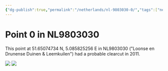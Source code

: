 ```yaml
---
{"dg-publish":true,"permalink":"/netherlands/nl-9803030-0/","tags":["netherlands","Noord-Brabant","NL9803030","lossyear2011"]}
---
```


# Point 0 in NL9803030
This point at 51.65074734 N, 5.085825256 E in NL9803030 ("Loonse en Drunense Duinen & Leemkuilen") had a probable clearcut in 2011. 

<div class="juxtapose">
	<img src="https://baserow-backend-production20240528124524339000000001.s3.amazonaws.com/user_files/p301GADHooWqD1vbaaoO9v1FVZVgXNAH_087dc05464fb009789b13798c6b39b85f83f6cc29f44644d584af96d1a18da06.png" class="slider-0">
	<img src="https://baserow-backend-production20240528124524339000000001.s3.amazonaws.com/user_files/Ylc3kixJNkrtitw4ev8N4x43EAgl685v_8713a47b6e37421bbc35ef1fb61bdf9506f46e2f9bec78aa7aa4c40a665d72fe.png" class="slider-1">
</div>